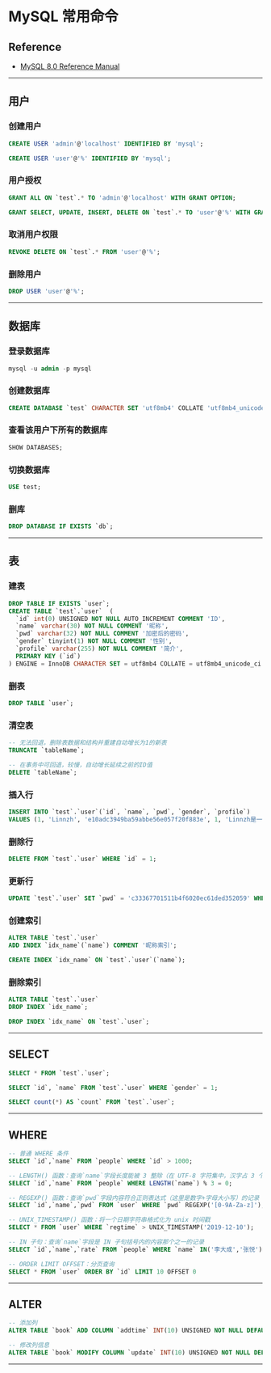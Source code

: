 # MySQL 常用命令

## Reference

- [MySQL 8.0 Reference Manual](https://dev.mysql.com/doc/refman/8.0/en/tutorial.html)

------------------------------------------------------------------------------------------------------------------------

## 用户

### 创建用户

```sql
CREATE USER 'admin'@'localhost' IDENTIFIED BY 'mysql';

CREATE USER 'user'@'%' IDENTIFIED BY 'mysql';
```

### 用户授权

```sql
GRANT ALL ON `test`.* TO 'admin'@'localhost' WITH GRANT OPTION;

GRANT SELECT, UPDATE, INSERT, DELETE ON `test`.* TO 'user'@'%' WITH GRANT OPTION;
```

### 取消用户权限

```sql
REVOKE DELETE ON `test`.* FROM 'user'@'%';
```

### 删除用户

```sql
DROP USER 'user'@'%';
```

------------------------------------------------------------------------------------------------------------------------

## 数据库

### 登录数据库

```sql
mysql -u admin -p mysql
```

### 创建数据库

```sql
CREATE DATABASE `test` CHARACTER SET 'utf8mb4' COLLATE 'utf8mb4_unicode_ci';
```

### 查看该用户下所有的数据库

```sql
SHOW DATABASES;
```

### 切换数据库

```sql
USE test;
```

### 删库

```sql
DROP DATABASE IF EXISTS `db`;
```

------------------------------------------------------------------------------------------------------------------------

## 表

### 建表

```sql
DROP TABLE IF EXISTS `user`;
CREATE TABLE `test`.`user`  (
  `id` int(0) UNSIGNED NOT NULL AUTO_INCREMENT COMMENT 'ID',
  `name` varchar(30) NOT NULL COMMENT '昵称',
  `pwd` varchar(32) NOT NULL COMMENT '加密后的密码',
  `gender` tinyint(1) NOT NULL COMMENT '性别',
  `profile` varchar(255) NOT NULL COMMENT '简介',
  PRIMARY KEY (`id`)
) ENGINE = InnoDB CHARACTER SET = utf8mb4 COLLATE = utf8mb4_unicode_ci COMMENT = 'user';
```

### 删表

```sql
DROP TABLE `user`;
```

### 清空表

```sql
-- 无法回退，删除表数据和结构并重建自动增长为1的新表
TRUNCATE `tableName`;
```

```sql
-- 在事务中可回退，较慢，自动增长延续之前的ID值
DELETE `tableName`;
```

### 插入行

```sql
INSERT INTO `test`.`user`(`id`, `name`, `pwd`, `gender`, `profile`) 
VALUES (1, 'Linnzh', 'e10adc3949ba59abbe56e057f20f883e', 1, 'Linnzh是一个超级可爱超级聪明的绿孩子！！！');
```

### 删除行

```sql
DELETE FROM `test`.`user` WHERE `id` = 1;
```

### 更新行

```sql
UPDATE `test`.`user` SET `pwd` = 'c33367701511b4f6020ec61ded352059' WHERE `id` = 1;
```

### 创建索引

```sql
ALTER TABLE `test`.`user` 
ADD INDEX `idx_name`(`name`) COMMENT '昵称索引';
```

```sql
CREATE INDEX `idx_name` ON `test`.`user`(`name`);
```

### 删除索引

```sql
ALTER TABLE `test`.`user` 
DROP INDEX `idx_name`;
```

```SQL
DROP INDEX `idx_name` ON `test`.`user`;
```

------------------------------------------------------------------------------------------------------------------------

## SELECT

```sql
SELECT * FROM `test`.`user`;
```

```sql
SELECT `id`, `name` FROM `test`.`user` WHERE `gender` = 1;
```

```sql
SELECT count(*) AS `count` FROM `test`.`user`;
```

------------------------------------------------------------------------------------------------------------------------

## WHERE

```sql
-- 普通 WHERE 条件
SELECT `id`,`name` FROM `people` WHERE `id` > 1000;
```

```sql
-- LENGTH() 函数：查询`name`字段长度能被 3 整除（在 UTF-8 字符集中，汉字占 3 个字节）的记录
SELECT `id`,`name` FROM `people` WHERE LENGTH(`name`) % 3 = 0;
```

```sql
-- REGEXP() 函数：查询`pwd`字段内容符合正则表达式（这里是数字+字母大小写）的记录
SELECT `id`,`name`,`pwd` FROM `user` WHERE `pwd` REGEXP('[0-9A-Za-z]');
```

```sql
-- UNIX_TIMESTAMP() 函数：将一个日期字符串格式化为 unix 时间戳
SELECT * FROM `user` WHERE `regtime` > UNIX_TIMESTAMP('2019-12-10');
```

```sql
-- IN 子句：查询`name`字段是 IN 子句括号内的内容那个之一的记录
SELECT `id`,`name`,`rate` FROM `people` WHERE `name` IN('李大成','张悦');
```

```sql
-- ORDER LIMIT OFFSET：分页查询
SELECT * FROM `user` ORDER BY `id` LIMIT 10 OFFSET 0
```

------------------------------------------------------------------------------------------------------------------------

## ALTER

```sql
-- 添加列
ALTER TABLE `book` ADD COLUMN `addtime` INT(10) UNSIGNED NOT NULL DEFAULT 0 COMMENT '该书籍添加时间';

-- 修改列信息
ALTER TABLE `book` MODIFY COLUMN `update` INT(10) UNSIGNED NOT NULL DEFAULT 0 COMMENT '该书籍最近更新时间';

```

------------------------------------------------------------------------------------------------------------------------
